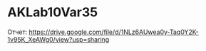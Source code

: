 # AKLab10Var35

Отчет: https://drive.google.com/file/d/1NLz6AUwea0y-Taq0Y2K-1v95K_XeAWg0/view?usp=sharing

